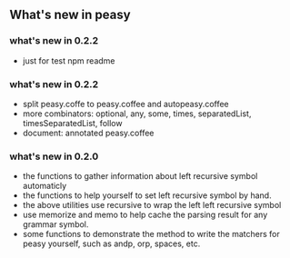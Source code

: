 ## What's new in peasy

### what's new in 0.2.2
  * just for test npm readme

### what's new in 0.2.2
* split peasy.coffe to peasy.coffee and autopeasy.coffee
* more combinators: optional, any, some, times, separatedList, timesSeparatedList, follow
* document: annotated peasy.coffee

### what's new in 0.2.0
* the functions to gather information about left recursive symbol automaticly
* the functions to help yourself to set left recursive symbol by hand.
* the above utilities use recursive to wrap the left left recursive symbol
* use memorize and memo to help cache the parsing result for any grammar symbol.
* some functions to demonstrate the method to write the matchers for peasy yourself, such as andp, orp, spaces, etc.
